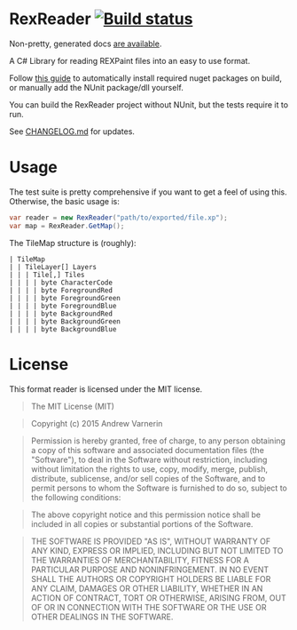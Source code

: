 # RexReader [![Build status](https://ci.appveyor.com/api/projects/status/m2wv5c3v5bgr47vb?svg=true)](https://ci.appveyor.com/project/BaconSoap/rexreader)


Non-pretty, generated docs [are available](http://baconsoap.github.io/RexReader).

A C# Library for reading REXPaint files into an easy to use format.

Follow [this guide](http://docs.nuget.org/docs/workflows/using-nuget-without-committing-packages) to automatically install required nuget packages on build, or manually add the NUnit package/dll yourself.

You can build the RexReader project without NUnit, but the tests require it to run.

See [CHANGELOG.md](https://github.com/BaconSoap/RexReader/blob/master/CHANGELOG.md) for updates.

Usage
=====

The test suite is pretty comprehensive if you want to get a feel of using this. Otherwise, the basic usage is:

```csharp
var reader = new RexReader("path/to/exported/file.xp");
var map = RexReader.GetMap();
```

The TileMap structure is (roughly):

    | TileMap
    | | TileLayer[] Layers
    | | | Tile[,] Tiles
    | | | | byte CharacterCode
    | | | | byte ForegroundRed
    | | | | byte ForegroundGreen
    | | | | byte ForegroundBlue
    | | | | byte BackgroundRed
    | | | | byte BackgroundGreen
    | | | | byte BackgroundBlue

License
=======

This format reader is licensed under the MIT license.

>The MIT License (MIT)

>Copyright (c) 2015 Andrew Varnerin

>Permission is hereby granted, free of charge, to any person obtaining a copy
of this software and associated documentation files (the "Software"), to deal
in the Software without restriction, including without limitation the rights
to use, copy, modify, merge, publish, distribute, sublicense, and/or sell
copies of the Software, and to permit persons to whom the Software is
furnished to do so, subject to the following conditions:

>The above copyright notice and this permission notice shall be included in
all copies or substantial portions of the Software.

>THE SOFTWARE IS PROVIDED "AS IS", WITHOUT WARRANTY OF ANY KIND, EXPRESS OR
IMPLIED, INCLUDING BUT NOT LIMITED TO THE WARRANTIES OF MERCHANTABILITY,
FITNESS FOR A PARTICULAR PURPOSE AND NONINFRINGEMENT. IN NO EVENT SHALL THE
AUTHORS OR COPYRIGHT HOLDERS BE LIABLE FOR ANY CLAIM, DAMAGES OR OTHER
LIABILITY, WHETHER IN AN ACTION OF CONTRACT, TORT OR OTHERWISE, ARISING FROM,
OUT OF OR IN CONNECTION WITH THE SOFTWARE OR THE USE OR OTHER DEALINGS IN
THE SOFTWARE.
